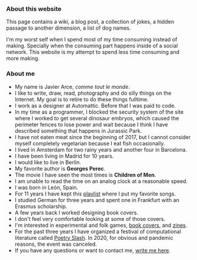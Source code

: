 ### About this website

This page contains a wiki, a blog post, a collection of jokes, a hidden passage to another dimension, a list of dog names.

I'm my worst self when I spend most of my time consuming instead of making.
Specially when the consuming part happens inside of a social network. This
website is my attempt to spend less time consuming and more making.

### About me

- My name is Javier Arce, <em>comme tout le monde</em>.
- I like to write, draw, read, photography and do silly things on the Internet. My goal is to retire to do these things fulltime.
- I work as a designer at Automattic. Before that I was paid to code.
- In my time as a programmer, I blocked the security system of the site where I worked to get several dinosaur embryos, which caused the perimeter fences to lose power and wait because I think I have described something that happens in Jurassic Park.
- I have not eaten meat since the beginning of 2017, but I cannot consider myself completely vegetarian because I eat fish occasionally.
- I lived in Amsterdam for two rainy years and another four in Barcelona.
- I have been living in Madrid for 10 years.
- I would like to live in Berlin.
- My favorite author is <strong>Georges Perec</strong>.
- The movie I have seen the most times is <strong>Children of Men</strong>.
- I am unable to read the time on an analog clock at a reasonable speed.
- I was born in León, Spain.
- For 11 years I have kept this <a href="https://open.spotify.com/playlist/7vqFM7WRxeDHdsDMmGntuR?si=7QmZdWLASguzxwpwxLS0jQ" title="I like to listen to this playlist" target="_blank">playlist</a> where I put my favorite songs.
- I studied German for three years and spent one in Frankfurt with an Erasmus scholarship.
- A few years back I worked designing book covers.
- I don't feel very comfortable looking at some of those covers.
- I'm interested in experimental and folk games, <a href="https://www.are.na/javier/i-ve-got-you-covered" target="_blank">book covers</a>, and <a href="https://www.are.na/javier/zine-idmgeajhfcs" title="Zines" target="_blank">zines</a>.
- For the past three  years I have organized a festival of computational literature called <a href="https://poetryslash.com" target="_blank">Poetry Slash</a>. In 2020, for obvious and pandemic reasons, the event was canceled.
- If you have any questions or want to contact me, <a href="mailto:javierarce@gmail.com">write me here</a>.
